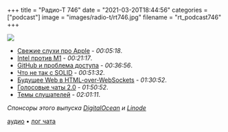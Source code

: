 +++
title = "Радио-Т 746"
date = "2021-03-20T18:44:56"
categories = ["podcast"]
image = "images/radio-t/rt746.jpg"
filename = "rt_podcast746"
+++

![](https://radio-t.com/images/radio-t/rt746.jpg)

- [Свежие слухи про Apple](https://mashable.com/article/apple-spring-2021-event-what-to-expect-airpods-ipad/?europe=true) - *00:05:18*.
- [Intel против М1](https://www.theverge.com/2021/3/19/22340359/intel-apple-macbook-pro-ad-commercial-justin-long-all-screen) - *00:21:17*.
- [GitHub и проблема доступа](https://games.greggman.com/game/github-permission-problem/) - *00:36:56*.
- [Что не так с SOLID](https://dannorth.net/2021/03/16/cupid-the-back-story/) - *00:51:32*.
- [Будущее Web в HTML-over-WebSockets](https://alistapart.com/article/the-future-of-web-software-is-html-over-websockets/) - *01:30:52*.
- [Голосовые чаты 2.0](https://telegram.org/blog/voice-chats-on-steroids/ru) - *01:50:52*.
- [Темы слушателей](https://radio-t.com/p/2021/03/16/prep-746/) - *02:01:11*.


*Спонсоры этого выпуска [DigitalOcean](https://do.co/radiot) и [Linode](http://linode.com/radiot)*


[аудио](https://cdn.radio-t.com/rt_podcast746.mp3) • [лог чата](https://chat.radio-t.com/logs/radio-t-746.html)
<audio src="https://cdn.radio-t.com/rt_podcast746.mp3" preload="none"></audio>
